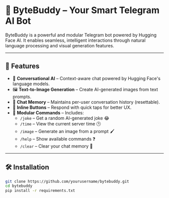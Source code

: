 # 🤖 ByteBuddy – Your Smart Telegram AI Bot

ByteBuddy is a powerful and modular Telegram bot powered by Hugging Face AI. It enables seamless, intelligent interactions through natural language processing and visual generation features.

---

## 🚀 Features

- 🧠 **Conversational AI** – Context-aware chat powered by Hugging Face's language models.
- 🖼️ **Text-to-Image Generation** – Create AI-generated images from text prompts.
- 🧾 **Chat Memory** – Maintains per-user conversation history (resettable).
- 🔘 **Inline Buttons** – Respond with quick taps for better UX.
- 🧩 **Modular Commands** – Includes:
  - `/joke` – Get a random AI-generated joke 😂
  - `/time` – View the current server time 🕒
  - `/image` – Generate an image from a prompt 🖌️
  - `/help` – Show available commands ❓
  - `/clear` – Clear your chat memory 🧹

---

## 🛠️ Installation

```bash
git clone https://github.com/yourusername/bytebuddy.git
cd bytebuddy
pip install -r requirements.txt
```
